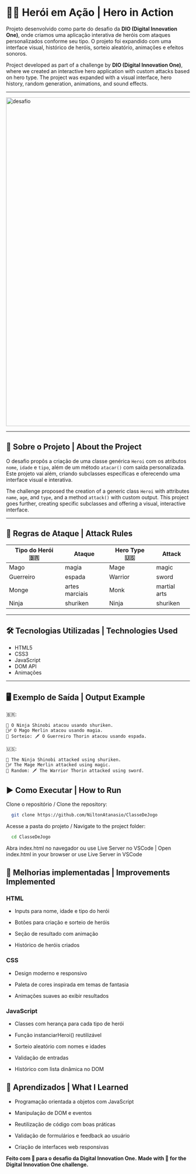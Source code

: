 # 🧙‍♂️ Herói em Ação | Hero in Action

Projeto desenvolvido como parte do desafio da **DIO (Digital Innovation One)**, onde criamos uma aplicação interativa de heróis com ataques personalizados conforme seu tipo. O projeto foi expandido com uma interface visual, histórico de heróis, sorteio aleatório, animações e efeitos sonoros.

Project developed as part of a challenge by **DIO (Digital Innovation One)**, where we created an interactive hero application with custom attacks based on hero type. The project was expanded with a visual interface, hero history, random generation, animations, and sound effects.

---
<img width="665" height="899" alt="desafio" src="https://github.com/user-attachments/assets/2a79bf33-dbb9-446d-aadd-39ff5267b9f1" />

---

## 📌 Sobre o Projeto | About the Project

O desafio propôs a criação de uma classe genérica `Heroi` com os atributos `nome`, `idade` e `tipo`, além de um método `atacar()` com saída personalizada. Este projeto vai além, criando subclasses específicas e oferecendo uma interface visual e interativa.

The challenge proposed the creation of a generic class `Heroi` with attributes `name`, `age`, and `type`, and a method `attack()` with custom output. This project goes further, creating specific subclasses and offering a visual, interactive interface.

---

## 🎯 Regras de Ataque | Attack Rules

| Tipo do Herói 🇧🇷 | Ataque         | Hero Type 🇺🇸 | Attack       |
| ---------------- | -------------- | ------------ | ------------ |
| Mago             | magia          | Mage         | magic        |
| Guerreiro        | espada         | Warrior      | sword        |
| Monge            | artes marciais | Monk         | martial arts |
| Ninja            | shuriken       | Ninja        | shuriken     |

---

## 🛠️ Tecnologias Utilizadas | Technologies Used

- HTML5
- CSS3
- JavaScript
- DOM API
- Animações

---

## 🖥️ Exemplo de Saída | Output Example

🇧🇷:

```text
🥷 O Ninja Shinobi atacou usando shuriken.
🧙‍♂️ O Mago Merlin atacou usando magia.
🎲 Sorteio: 🗡️ O Guerreiro Thorin atacou usando espada.
```

🇺🇸:

```text
🥷 The Ninja Shinobi attacked using shuriken.
🧙‍♂️ The Mage Merlin attacked using magic.
🎲 Random: 🗡️ The Warrior Thorin attacked using sword.
```

## ▶️ Como Executar | How to Run

Clone o repositório / Clone the repository:

```bash
  git clone https://github.com/NiltonAtanasio/ClasseDeJogo
```

Acesse a pasta do projeto / Navigate to the project folder:

```bash
  cd ClasseDeJogo
```

Abra index.html no navegador ou use Live Server no VSCode | Open index.html in your browser or use Live Server in VSCode

## 🚀 Melhorias implementadas | Improvements Implemented

### HTML

- Inputs para nome, idade e tipo do herói

- Botões para criação e sorteio de heróis

- Seção de resultado com animação

- Histórico de heróis criados

### CSS

- Design moderno e responsivo

- Paleta de cores inspirada em temas de fantasia

- Animações suaves ao exibir resultados

### JavaScript

- Classes com herança para cada tipo de herói

- Função instanciarHeroi() reutilizável

- Sorteio aleatório com nomes e idades

- Validação de entradas

- Histórico com lista dinâmica no DOM

## 🧠 Aprendizados | What I Learned

- Programação orientada a objetos com JavaScript

- Manipulação de DOM e eventos

- Reutilização de código com boas práticas

- Validação de formulários e feedback ao usuário

- Criação de interfaces web responsivas

**Feito com 💙 para o desafio da Digital Innovation One.**
**Made with 💙 for the Digital Innovation One challenge.**
